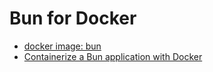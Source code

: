 # Bun for Docker

- [docker image: bun](https://hub.docker.com/r/oven/bun)
- [Containerize a Bun application with Docker](https://bun.sh/guides/ecosystem/docker)
